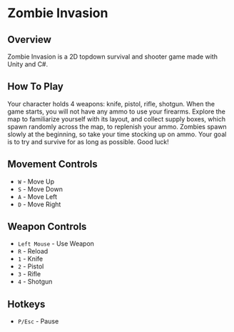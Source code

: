# Zombie Invasion

## Overview
Zombie Invasion is a 2D topdown survival and shooter game made with Unity and C#.

## How To Play
Your character holds 4 weapons: knife, pistol, rifle, shotgun. When the game starts, you will not have any ammo to use your firearms. Explore the map
to familiarize yourself with its layout, and collect supply boxes, which spawn randomly across the map, to replenish your ammo. Zombies spawn slowly at the beginning, so take your time stocking up on ammo. Your goal is to try and survive for as long as possible. Good luck!

## Movement Controls
* `W` - Move Up
* `S` - Move Down
* `A` - Move Left
* `D` - Move Right

## Weapon Controls
* `Left Mouse` - Use Weapon
* `R` - Reload
* `1` - Knife
* `2` - Pistol
* `3` - Rifle
* `4` - Shotgun

## Hotkeys
* `P/Esc` - Pause
